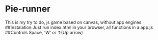 # Pie-runner
This is my try to do, js game based on canvas, without app engines
##Instalation
Just run index.html in your browser, all functions in a app.js
##Controls
Space, 'W' or ↑(Up arrow)
